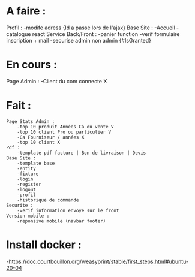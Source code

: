 # A faire :
Profil :
    -modife adress {Id a passe lors de l'ajax}
Base Site : 
    -Accueil
    -catalogue react
Service Back/Front :
    -panier function
    -verif formulaire inscription + mail
    -securise admin non admin {#IsGranted}

# En cours :
   Page Admin :
        -Client du com connecte X


# Fait :
    Page Stats Admin :
        -top 10 produit Années Ca ou vente V
        -top 10 client Pro ou particulier V
        -Ca Fourniseur / années X
        -top 10 client X
    Pdf :
        -template pdf facture | Bon de livraison | Devis
    Base Site :
        -template base
        -entity
        -fixture
        -login
        -register
        -logout
        -profil
        -historique de commande
    Securite :
        -verif information envoye sur le front
    Version mobile :
        -reponsive mobile (navbar footer)

# Install docker :
-https://doc.courtbouillon.org/weasyprint/stable/first_steps.html#ubuntu-20-04